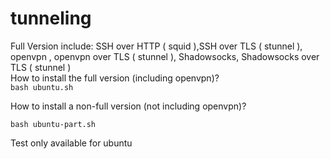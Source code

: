 # tunneling

Full Version include: SSH over HTTP ( squid ),SSH over TLS ( stunnel ), openvpn , openvpn over TLS ( stunnel ), Shadowsocks, Shadowsocks over TLS ( stunnel )  
How to install the full version (including openvpn)?  
```bash ubuntu.sh``` 

How to install a non-full version (not including openvpn)?  

```bash ubuntu-part.sh```

Test only available for ubuntu
